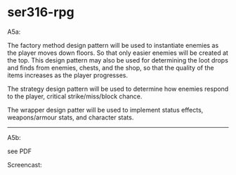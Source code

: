 # ser316-rpg
A5a:

The factory method design pattern will be used to instantiate enemies as the player moves down floors. So that only easier enemies will be created at the top. This design pattern may also be used for determining the loot drops and finds from enemies, chests, and the shop, so that the quality of the items increases as the player progresses.

The strategy design pattern will be used to determine how enemies respond to the player, critical strike/miss/block chance.

The wrapper design patter will be used to implement status effects, weapons/armour stats, and character stats.

----------
A5b:

see PDF

Screencast: 